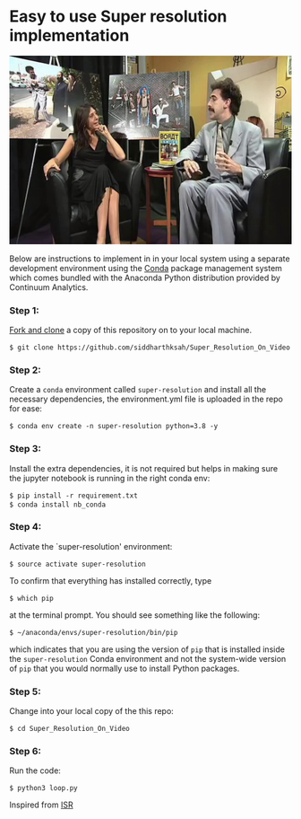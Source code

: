 # Easy to use Super resolution implementation

![Upscaled](upscaled.jpeg)


Below are instructions to implement in in your local system using a separate development environment using the [Conda](http://conda.pydata.org/docs/index.html) package management system which comes bundled with the Anaconda Python distribution provided by Continuum Analytics.

### Step 1:
[Fork and clone](https://github.com/siddharthksah/Super_Resolution_On_Video) a copy of this repository on to your local machine.

    $ git clone https://github.com/siddharthksah/Super_Resolution_On_Video

### Step 2:
Create a `conda` environment called `super-resolution` and install all the necessary dependencies, the environment.yml file is uploaded in the repo for ease:

    $ conda env create -n super-resolution python=3.8 -y
    
### Step 3:
Install the extra dependencies, it is not required but helps in making sure the jupyter notebook is running in the right conda env:

    $ pip install -r requirement.txt
    $ conda install nb_conda

### Step 4:
Activate the `super-resolution' environment:

    $ source activate super-resolution

To confirm that everything has installed correctly, type

    $ which pip

at the terminal prompt. You should see something like the following:

    $ ~/anaconda/envs/super-resolution/bin/pip

which indicates that you are using the version of `pip` that is installed inside the `super-resolution` Conda environment and not the system-wide version of `pip` that you would normally use to install Python packages.

### Step 5:
Change into your local copy of the this repo:

    $ cd Super_Resolution_On_Video

### Step 6:
Run the code:

    $ python3 loop.py


Inspired from [ISR](https://github.com/idealo/image-super-resolution)
